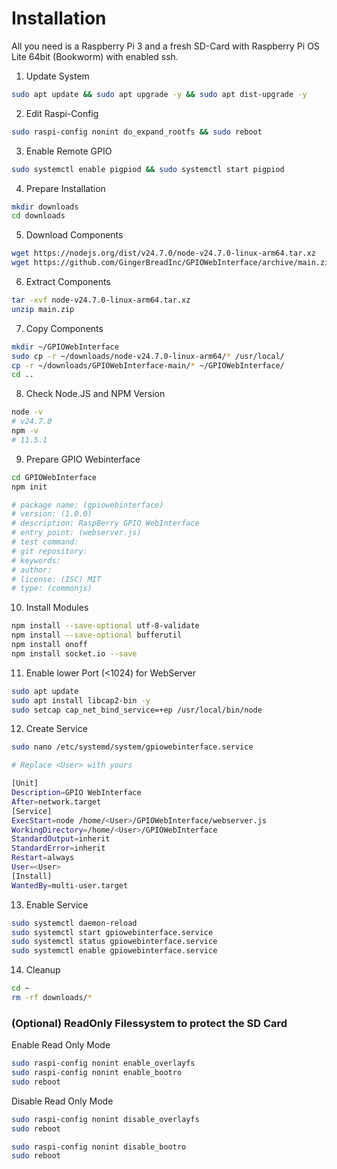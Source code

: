 # Installation
All you need is a Raspberry Pi 3 and a fresh SD-Card with Raspberry Pi OS Lite 64bit (Bookworm) with enabled ssh.

1. Update System
```bash
sudo apt update && sudo apt upgrade -y && sudo apt dist-upgrade -y
```
2. Edit Raspi-Config
```bash
sudo raspi-config nonint do_expand_rootfs && sudo reboot
```
3. Enable Remote GPIO
```bash
sudo systemctl enable pigpiod && sudo systemctl start pigpiod
```
4. Prepare Installation
```bash
mkdir downloads
cd downloads
```
5. Download Components
```bash
wget https://nodejs.org/dist/v24.7.0/node-v24.7.0-linux-arm64.tar.xz
wget https://github.com/GingerBreadInc/GPIOWebInterface/archive/main.zip
```
6. Extract Components
```bash
tar -xvf node-v24.7.0-linux-arm64.tar.xz
unzip main.zip
```
7. Copy Components
```bash
mkdir ~/GPIOWebInterface
sudo cp -r ~/downloads/node-v24.7.0-linux-arm64/* /usr/local/
cp -r ~/downloads/GPIOWebInterface-main/* ~/GPIOWebInterface/
cd ..
```
8. Check Node.JS and NPM Version
```bash
node -v
# v24.7.0
npm -v
# 11.5.1
```
9. Prepare GPIO Webinterface
```bash
cd GPIOWebInterface
npm init

# package name: (gpiowebinterface)
# version: (1.0.0)
# description: RaspBerry GPIO WebInterface
# entry point: (webserver.js)
# test command:
# git repository:
# keywords:
# author:
# license: (ISC) MIT
# type: (commonjs)
```
10. Install Modules
```bash
npm install --save-optional utf-8-validate
npm install --save-optional bufferutil
npm install onoff
npm install socket.io --save
```
11. Enable lower Port (<1024) for WebServer
```bash
sudo apt update
sudo apt install libcap2-bin -y
sudo setcap cap_net_bind_service=+ep /usr/local/bin/node
```
12. Create Service
```bash
sudo nano /etc/systemd/system/gpiowebinterface.service

# Replace <User> with yours

[Unit]
Description=GPIO WebInterface
After=network.target
[Service]
ExecStart=node /home/<User>/GPIOWebInterface/webserver.js
WorkingDirectory=/home/<User>/GPIOWebInterface
StandardOutput=inherit
StandardError=inherit
Restart=always
User=<User>
[Install]
WantedBy=multi-user.target
```
13. Enable Service
```bash
sudo systemctl daemon-reload
sudo systemctl start gpiowebinterface.service
sudo systemctl status gpiowebinterface.service
sudo systemctl enable gpiowebinterface.service
```
14. Cleanup
```bash
cd ~
rm -rf downloads/*
```
### (Optional) ReadOnly Filessystem to protect the SD Card
Enable Read Only Mode
```bash
sudo raspi-config nonint enable_overlayfs
sudo raspi-config nonint enable_bootro
sudo reboot
```
Disable Read Only Mode
```bash
sudo raspi-config nonint disable_overlayfs
sudo reboot

sudo raspi-config nonint disable_bootro
sudo reboot
```
